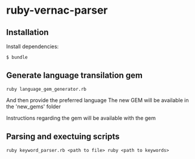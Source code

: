# ruby-vernac-parser

## Installation

Install dependencies:

    $ bundle

## Generate language transilation gem

    ruby language_gem_generator.rb

  And then provide the preferred language
  The new GEM will be available in the 'new_gems' folder

  Instructions regarding the gem will be available with the gem

## Parsing and exectuing scripts
    ruby keyword_parser.rb <path to file> ruby <path to keywords> 
